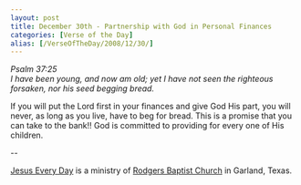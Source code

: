 ```yaml
---
layout: post
title: December 30th - Partnership with God in Personal Finances
categories: [Verse of the Day]
alias: [/VerseOfTheDay/2008/12/30/]
---
```


_Psalm 37:25  
I have been young, and now am old; yet I have not seen the righteous
forsaken, nor his seed begging bread._

If you will put the Lord first in your finances and give God His
part, you will never, as long as you live, have to beg for bread.
This is a promise that you can take to the bank!! God is committed to
providing for every one of His children.

 --

<a href=http://jesuseveryday.net>Jesus Every Day</a> is a ministry of <a href=http://rodgersbaptist.net>Rodgers Baptist Church</a> in Garland, Texas.
